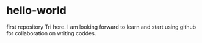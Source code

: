 # hello-world
first repository
Tri here. I am looking forward to learn and start using github for collaboration on writing coddes.
